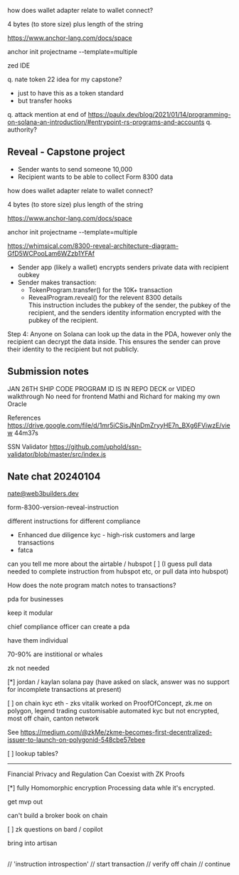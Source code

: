how does wallet adapter relate to wallet connect?

4 bytes (to store size) plus length of the string

https://www.anchor-lang.com/docs/space

anchor init projectname --template=multiple

zed IDE

q. nate token 22 idea for my capstone?

- just to have this as a token standard
- but transfer hooks

q. attack mention at end of https://paulx.dev/blog/2021/01/14/programming-on-solana-an-introduction/#entrypoint-rs-programs-and-accounts
q. authority?

## Reveal - Capstone project

- Sender wants to send someone 10,000
- Recipient wants to be able to collect Form 8300 data

how does wallet adapter relate to wallet connect?

4 bytes (to store size) plus length of the string

https://www.anchor-lang.com/docs/space

anchor init projectname --template=multiple

https://whimsical.com/8300-reveal-architecture-diagram-GfD5WCPooLam6WZzb1YFAf

- Sender app (likely a wallet) encrypts senders private data with recipient oubkey
- Sender makes transaction:
  - TokenProgram.transfer() for the 10K+ transaction
  - RevealProgram.reveal() for the relevent 8300 details  
    This instruction includes the pubkey of the sender, the pubkey of the recipient, and the senders identity information encrypted with the pubkey of the recipient.

Step 4: Anyone on Solana can look up the data in the PDA, however only the recipient can decrypt the data inside. This ensures the sender can prove their identity to the recipient but not publicly.

## Submission notes

JAN 26TH SHIP CODE
PROGRAM ID IS IN REPO
DECK or VIDEO walkthrough
No need for frontend
Mathi and Richard for making my own Oracle

References
https://drive.google.com/file/d/1mr5iCSisJNnDmZryyHE7n_BXg6FViwzE/view
44m37s

SSN Validator https://github.com/uphold/ssn-validator/blob/master/src/index.js

## Nate chat 20240104

nate@web3builders.dev

form-8300-version-reveal-instruction

different instructions for different compliance

- Enhanced due diligence kyc - high-risk customers and large transactions
- fatca

can you tell me more about the airtable / hubspot [ ]
(I guess pull data needed to complete instruction from hubspot etc, or pull data into hubspot)

How does the note program match notes to transactions?

pda for businesses

keep it modular

chief compliance officer can create a pda

have them individual

70-90% are institional or whales

zk not needed

[*] jordan / kaylan solana pay (have asked on slack, answer was no support for incomplete transactions at present)

[ ] on chain kyc eth - zks vitalik worked on ProofOfConcept, zk.me on polygon, legend trading customisable automated kyc but not encrypted, most off chain,
canton network

See https://medium.com/@zkMe/zkme-becomes-first-decentralized-issuer-to-launch-on-polygonid-548cbe57ebee

[ ] lookup tables?

---

Financial Privacy and Regulation Can Coexist with ZK Proofs

[*] fully Homomorphic encryption
Processing data whle it's encrypted.

get mvp out

can't build a broker book on chain

[ ] zk questions on bard / copilot

bring into artisan

##

// 'instruction introspection'
// start transaction
// verify off chain
// continue
